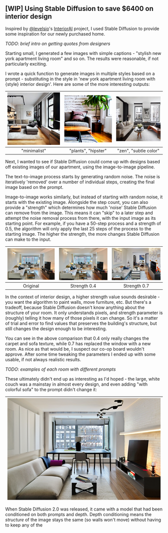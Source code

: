 ## \[WIP\] Using Stable Diffusion to save $6400 on interior design

Inspired by [@levelsio](https://twitter.com/levelsio)'s [InteriorAI](https://interiorai.com/) project, I used Stable Diffusion to provide some inspiration for our newly purchased home.

_TODO: brief intro on getting quotes from designers_

Starting small, I generated a few images with simple captions - "stylish new york apartment living room" and so on. The results were reasonable, if not particularly exciting.

I wrote a quick function to generate images in multiple styles based on a prompt - substituting in the style in 'new york apartment living room with {style} interior design'. Here are some of the more interesting outputs:

| ![Generated 'minimalist' interior design image](/docs/assets/images/interior-design/plain-prompt.jpg) | ![Generated 'hipster', 'plants' interior design image](/docs/assets/images/interior-design/plain-prompt-2.png) | ![Generated 'zen', 'subtle color' interior design image](/docs/assets/images/interior-design/plain-prompt-3.jpg) |
| :---: | :---: | :---: |
| "minimalist" | "plants", "hipster" | "zen", "subtle color" |

Next, I wanted to see if Stable Diffusion could come up with designs based off existing images of our apartment, using the image-to-image pipeline.

The text-to-image process starts by generating random noise. The noise is iteratively 'removed' over a number of individual steps, creating the final image based on the prompt.

Image-to-image works similarly, but instead of starting with random noise, it starts with the existing image. Alongside the step count, you can also provide a "strength" which determines how much 'noise' Stable Diffusion can remove from the image. This means it can "skip" to a later step and attempt the noise removal process from there, with the input image as its starting point. For example, if you have a 50-step process and a strength of 0.5, the algorithm will only apply the last 25 steps of the process to the starting image. The higher the strength, the more changes Stable Diffusion can make to the input.

| ![Original](/docs/assets/images/interior-design/original.png) | ![Strength 0.4](/docs/assets/images/interior-design/living-bohemian-strength-0-35.png) | ![Strength 0.7](/docs/assets/images/interior-design/living-bohemian-strength-0-7.png) |
| :---: | :---: | :---: |
| Original | Strength 0.4 | Strength 0.7 |

In the context of interior design, a higher strength value sounds desirable - you want the algorithm to paint  walls, move furniture, etc. But there's a tradeoff, because Stable Diffusion doesn't know anything about the structure of your room. It only understands pixels, and strength parameter is (roughly) telling it how many of those pixels it can change. So it's a matter of trial and error to find values that preserves the building's structure, but still changes the design enough to be interesting.

You can see in the above comparison that 0.4 only really changes the carpet and sofa texture, while 0.7 has replaced the window with a new room. As nice as that would be, I suspect our co-op board wouldn't approve. After some time tweaking the parameters I ended up with some usable, if not always realistic results.

_TODO: examples of each room with different prompts_

These ultimately didn't end up as interesting as I'd hoped - the large, white couch was a mainstay in almost every design, and even adding "with colorful sofa" to the prompt didn't change it:

| ![colourful sofa](/docs/assets/images/interior-design/colorful-sofa.png) |
| --- |

When Stable Diffusion 2.0 was released, it came with a model that had been conditioned on both prompts and depth. Depth conditioning means the _structure_ of the image stays the same (so walls won't move) without having to keep any of the 